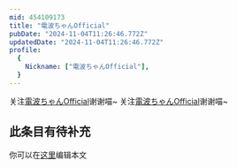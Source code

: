 ```yaml
---
mid: 454109173
title: "電波ちゃんOfficial"
pubDate: "2024-11-04T11:26:46.772Z"
updatedDate: "2024-11-04T11:26:46.772Z"
profile:
  {
    Nickname: ["電波ちゃんOfficial"],
  }
---
```


关注[電波ちゃんOfficial](https://space.bilibili.com/454109173)谢谢喵~ 关注[電波ちゃんOfficial](https://space.bilibili.com/454109173)谢谢喵~

## 此条目有待补充
你可以在[这里](https://github.com/Yuhanawa/VTuber.ICU/edit/master/src/content/v/電波ちゃんOfficial/index.md)编辑本文
